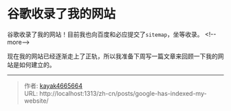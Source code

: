 # 谷歌收录了我的网站

谷歌收录了我的网站！目前我也向百度和必应提交了`sitemap`，坐等收录。
&lt;!--more--&gt;

现在我的网站已经逐渐走上了正轨，所以我准备下周写一篇文章来回顾一下我的网站是如何建立的。

---

> 作者: [kayak4665664](https://github.com/kayak4665664)  
> URL: http://localhost:1313/zh-cn/posts/google-has-indexed-my-website/  

